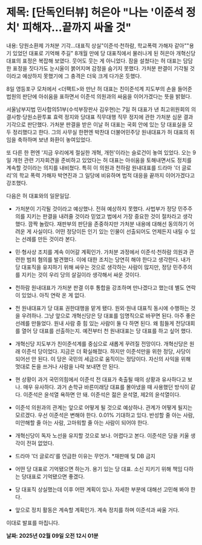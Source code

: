 # **제목: [단독인터뷰] 허은아 "나는 '이준석 정치' 피해자…끝까지 싸울 것"**

  내용: 당원소환제 가처분 기각…대표직 상실"이준석·천하람, 학교폭력 가해자 같아""용기 있었던 대표로 기억해 주길" 8개월 만에 당 대표직에서 물러나게 된 허은아 개혁신당 대표의 표정은 복잡해 보였다. 웃어도 웃는 게 아니었다. 잠을 설쳤다는 허 대표는 담담한 표정을 짓다가도 눈시울이 붉어지며 감정을 숨기지 못했다. 가처분 판결이 기각될 것이라고 예상하지 못했기에 그 충격은 더욱 크게 다가온 듯했다.

8일 영등포구 모처에서 <더팩트>와 만난 허 대표는 친이준석계 지도부의 손을 들어준 법원의 판단에 아쉬움을 표하면서 이준석 의원과의 싸움을 이어가겠다는 뜻을 밝혔다.

서울남부지법 민사합의51부(수석부장판사 김우현)는 7일 허 대표가 낸 최고위원회의 의결사항·당원소환투표 효력 정지와 당대표 직무대행 직무 정지에 관한 가처분 심문 결과 기각으로 판단했다. 가처분 판결을 받은 이날 허 대표는 국회 안에 있는 당 대표실을 모두 정리했다고 한다. 그의 사무실 한편엔 박찬대 더불어민주당 원내대표가 허 대표의 취임을 축하하며 보낸 화환이 놓여있었다.

또 다른 한 편엔 '지금 우리에게 절실한 개혁, 개헌'이라는 슬로건이 놓여 있었다. 오는 9일 개헌 관련 기자회견을 준비하고 있었다는 허 대표는 아쉬움을 토해내면서도 정치를 계속할 것이라는 의지를 내비쳤다. 특히 이 의원과 천하람 원내대표를 드라마 '더 글로리'의 학교 폭력 가해자 박연진과 그 일당에 비유하며 법적 대응을 끝까지 이어가겠다고 강조했다.

다음은 허 대표와의 일문일답.

- 가처분이 기각될 것이라고 예상했나.
전혀 예상하지 못했다. 사법부가 정당 민주주의를 지키는 판결을 내려줄 것이라 믿었고 법에서 가장 중요한 것이 절차라고 생각했다. 깜짝 놀랐다. 재판부의 판단을 존중하지만 가처분 내용에 대해선 동의하기 어려운 게 사실이다. 어떤 정당이든 인기 있는 인물이 선출되어도 언제든지 내릴 수 있는 선례를 만든 것이라 본다.

- 민·형사상 조치를 계속 이어갈 계획인가.
가처분 과정에서 이준석·천하람 의원과 관련한 범죄 혐의를 발견했다. 이에 대한 조치는 당연히 해야 한다고 생각한다. 내가 당 대표직을 유지하기 위해 싸우는 것으로 생각하는 사람이 많지만, 정당 민주주의를 지키는 것이 우리 당의 살길이라 생각해서 싸운 것이다.

- 천하람 원내대표가 가처분 판결 이후 통합을 강조하며 만나겠다고 했는데 별도 연락이 있었나.
아직 연락 온 게 없다.

- 천 원내대표가 당 대표 권한대행을 맡게 됐다. 원외·원내 대표직 동시에 수행하는 것을 우려하나.
그냥 앞으로 개혁신당은 당 대표를 임명직으로 바꾸면 된다. 아주 좋은 선례를 만들었다. 원내 사람 중 힘 있는 사람이 둘 다 하면 된다. 왜 힘들게 전당대회를 열어 당 대표를 선출하는지. 예전부터 천 원내대표는 당 대표를 하고 싶어 했다.

- 개혁신당 지도부가 친이준석계를 중심으로 새롭게 꾸려질 전망이다.
개혁신당은 원래 이준석 당이었다. 지금은 더 확실해졌다. 하지만 이준석만을 위한 정당, 사당이 되어선 안 된다. 이 당은 국민의 세금으로 움직이는 정당이다. 자신의 사익을 위해 멋대로 돈을 쓰거나 사람을 나락 보내면 안 된다.

- 현 상황이 과거 국민의힘에서 이준석 전 대표가 축출될 때의 상황과 유사하다고 보나.
매우 유사하다. 과거 손학규 바른미래당 대표를 몰아냈을 때 사용했던 방식이 같다. 이준석은 윤석열 욕하면 안 돼. 이준석은 젊은 윤석열, 제2의 윤석열이다.

- 이준석 의원과의 관계는 앞으로 어떻게 될 것으로 예상하나.
관계가 어떻게 될지는 모르겠다. 우선 이준석은 변해야 한다. 0.01% 기대하고 있다. 반성할 줄 아는 사람, 미안해할 줄 아는 사람, 고마워할 줄 아는 사람이 되어야 한다.

- 개혁신당이 독자 노선을 유지할 것으로 보나.
어렵다고 본다. 이준석은 당을 키울 생각이 전혀 없었다.
- 드라마 '더 글로리'를 언급한 이유는 무언가.
*재판매 및 DB 금지

- 어떤 당 대표로 기억됐으면 하는가.
용기 있는 당 대표. 소신 지키기 위해 책임 다하는 당대표로 기억됐으면 좋겠다.

- 당 대표직 상실했는데 이후 어떤 계획이 있나.
자세한 부분에 대해선 고민해 봐야 한다.

- 앞으로 정치 활동은 계속할 계획인가.
계속 정치를 하며 이준석과 싸울 거다.

이대로 발표를 마칩니다.

  **날짜: 2025년 02월 09일 오전 12시 01분**